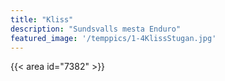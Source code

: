 ```yaml
---
title: "Kliss"
description: "Sundsvalls mesta Enduro"
featured_image: '/temppics/1-4KlissStugan.jpg'
---
```

{{< area id="7382" >}}

